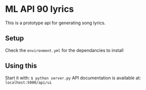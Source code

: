 # ML API 90 lyrics
This is a prototype api for generating song lyrics.

## Setup
Check the `environment.yml` for the dependancies to install

## Using this 
Start it with: `$ python server.py`
API documentation is available at: `localhost:5000/api/ui`
